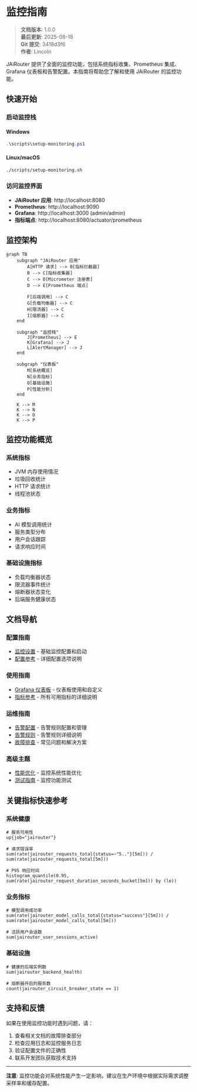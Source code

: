 ﻿# 监控指南

<!-- 版本信息 -->
> **文档版本**: 1.0.0  
> **最后更新**: 2025-08-18  
> **Git 提交**: 3418d3f6  
> **作者**: Lincoln
<!-- /版本信息 -->


JAiRouter 提供了全面的监控功能，包括系统指标收集、Prometheus 集成、Grafana 仪表板和告警配置。本指南将帮助您了解和使用 JAiRouter 的监控功能。

## 快速开始

### 启动监控栈

#### Windows
```powershell
.\scripts\setup-monitoring.ps1
```

#### Linux/macOS
```bash
./scripts/setup-monitoring.sh
```

### 访问监控界面

- **JAiRouter 应用**: http://localhost:8080
- **Prometheus**: http://localhost:9090
- **Grafana**: http://localhost:3000 (admin/admin)
- **指标端点**: http://localhost:8080/actuator/prometheus

## 监控架构

```mermaid
graph TB
    subgraph "JAiRouter 应用"
        A[HTTP 请求] --> B[指标拦截器]
        B --> C[指标收集器]
        C --> D[Micrometer 注册表]
        D --> E[Prometheus 端点]
        
        F[后端调用] --> C
        G[负载均衡器] --> C
        H[限流器] --> C
        I[熔断器] --> C
    end
    
    subgraph "监控栈"
        J[Prometheus] --> E
        K[Grafana] --> J
        L[AlertManager] --> J
    end
    
    subgraph "仪表板"
        M[系统概览]
        N[业务指标]
        O[基础设施]
        P[性能分析]
    end
    
    K --> M
    K --> N
    K --> O
    K --> P
```

## 监控功能概览

### 系统指标
- JVM 内存使用情况
- 垃圾回收统计
- HTTP 请求统计
- 线程池状态

### 业务指标
- AI 模型调用统计
- 服务类型分布
- 用户会话跟踪
- 请求响应时间

### 基础设施指标
- 负载均衡器状态
- 限流器事件统计
- 熔断器状态变化
- 后端服务健康状态

## 文档导航

### 配置指南
- [监控设置](setup.md) - 基础监控配置和启动
- [配置参考](configuration.md) - 详细配置选项说明

### 使用指南
- [Grafana 仪表板](dashboards.md) - 仪表板使用和自定义
- [指标参考](metrics.md) - 所有可用指标的详细说明

### 运维指南
- [告警配置](alerts.md) - 告警规则配置和管理
- [告警规则](alert_rules_guide.md) - 告警规则详细说明
- [故障排查](troubleshooting.md) - 常见问题和解决方案

### 高级主题
- [性能优化](performance.md) - 监控系统性能优化
- [测试指南](testing.md) - 监控功能测试

## 关键指标快速参考

### 系统健康
```promql
# 服务可用性
up{job="jairouter"}

# 请求错误率
sum(rate(jairouter_requests_total{status=~"5.."}[5m])) / sum(rate(jairouter_requests_total[5m]))

# P95 响应时间
histogram_quantile(0.95, sum(rate(jairouter_request_duration_seconds_bucket[5m])) by (le))
```

### 业务指标
```promql
# 模型调用成功率
sum(rate(jairouter_model_calls_total{status="success"}[5m])) / sum(rate(jairouter_model_calls_total[5m]))

# 活跃用户会话数
sum(jairouter_user_sessions_active)
```

### 基础设施
```promql
# 健康的后端实例数
sum(jairouter_backend_health)

# 熔断器开启的服务数
count(jairouter_circuit_breaker_state == 1)
```

## 支持和反馈

如果在使用监控功能时遇到问题，请：

1. 查看相关文档的故障排查部分
2. 检查应用日志和监控服务日志
3. 验证配置文件的正确性
4. 联系开发团队获取技术支持

---

**注意**: 监控功能会对系统性能产生一定影响，建议在生产环境中根据实际需求调整采样率和缓存配置。
